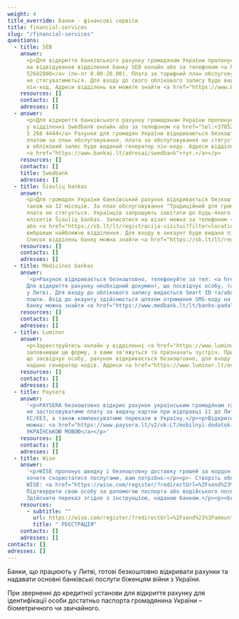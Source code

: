 ```yaml
---
weight: 4
title_override: Банки - фінансові сервіси
title: financial-services
slug: "/financial-services"
questions:
  - title: SEB
    answer:
      <p>Для відкриття банківського рахунку громадянам України пропонується записатися
      на відвідування відділення банку SEB онлайн або за телефоном <a href="tel:+37052682800">+370
      52682800</a> (пн-пт 8.00-20.00). Плата за тарифний план обслуговування Sumanu
      не стягуватиметься. Для входу до свого облікового запису буде видано згенерований
      пін-код. Адреси відділень ви можете знайти <a href="https://www.bankai.lt/adresai/seb">тут.</a></p>
    resources: []
    contacts: []
    adresses: []
  - answer:
      <p>Для відкриття банківського рахунку громадянам України пропонується зареєструватися
      у відділенні Swedbank онлайн або за телефоном <a href="tel:+37052684444">+370
      5 268 4444</a> Рахунки для громадян України відкриваються безкоштовно та не обкладаються
      платою за план обслуговування. плата за обслуговування не стягується. Для входу
      в обліковий запис буде виданий генератор пін-коду. Адреси відділень можна знайти
      <a href="https://www.bankai.lt/adresai/swedbank">тут.</a></p>
    resources: []
    contacts: []
    title: Swedbank
    adresses: []
  - title: Šiaulių bankas
    answer:
      <p>Для громадян України банківський рахунок відкривається безкоштовно, а
      також на 12 місяців. За план обслуговування "Традиційний для громадян України"
      плата не стягується. Українців запрошують завітати до будь-якого відділу обслуговування
      клієнтів Šiaulių bankas. Записатися на візит можна за телефоном <a href="tel:1813">1813</a>
      або <a href="https://sb.lt/lt/registracija-vizitui?filter=locations&amp;searchForLocation=&amp;works-weekends=false&amp;deposit-money=false&amp;service-type=branchAndBank&amp;works-full-day=falseby">онлайн</a>,
      вибравши найближче відділення. Для входу в аккаунт буде видано пін-код, що генерується.
      Список відділень банку можна знайти <a href="https://sb.lt/lt/registracija-vizitui?filter=locations&amp;searchForLocation=&amp;works-weekends=false&amp;deposit-money=false&amp;service-type=branchAndBank&amp;works-full-day=false">тут.</a></p>
    resources: []
    contacts: []
    adresses: []
  - title: Medicinos bankas
    answer:
      '<p>Рахунок відкривається безкоштовно, телефонуйте за тел: <a href="tel:19300">19300</a>.
      Для відкриття рахунку необхідний документ, що посвідчує особу, та дозвіл на проживання
      у Литві. Для входу до облікового запису видається Smart ID та/або доступ до електронної
      пошти. Вхід до акаунту здійснюється шляхом отримання SMS-коду на телефон. Філії
      банку можна знайти <a href="https://www.medbank.lt/lt/banko-padaliniai">тут.</a></p>'
    resources: []
    contacts: []
    adresses: []
  - title: Luminor
    answer:
      <p>Зареєструйтесь онлайн у відділенні <a href="https://www.luminor.lt/lt/stat-klientom-luminor#dannie-klienta">банку</a>,
      заповнивши цю форму, з вами зв'яжуться та призначать зустріч. При собі мати документ,
      що засвідчує особу, рахунок відкривається безкоштовно, для входу до системи буде
      надано генератор кодів. Адреси <a href="https://www.luminor.lt/en/opening-account-ukrainian-citizens">філій</a>.</p>
    resources: []
    contacts: []
    adresses: []
  - title: Paysera
    answer:
      '<p>PAYSERA безкоштовно відкриє рахунок українським громадянам та бізнесу,
      не застосовуватиме плату за видачу картки при відправці її до Литви та інших країн
      ЄС/ЄЕЗ, а також компенсуватиме перекази в Україну.</p><p>Відкрити рахунок в inetrnet
      можна: <a href="https://www.paysera.lt/v2/uk-LT/mobilnyi-dodatok-paysera">ІНФОРМАЦІЯ
      УКРАЇНСЬКОЮ МОВОЮ</a></p>'
    resources: []
    contacts: []
    adresses: []
  - title: Wise
    answer:
      '<p>WISE пропонує швидку і безкоштовну доставку грошей за кордон. Якщо ви
      хочете скористатися послугами, вам потрібно:</p><p>- Створіть обліковий запис
      WISE: <a href="https://wise.com/register/?redirectUrl=%2Fsend%23%3Famount%3D1000%26sourceCurrency%3DGBP%26targetCurrency%3DEUR%26fixedTarget%3Dfalse%26guaranteedFixedTarget%3Dfalse%26paymentOptionType%3DREGULAR&amp;country=LT&amp;fbclid=IwAR2ltUyX2SYoV_KBsBwpv6CxXL-YI5nIn1aJmwIH3ws4dc1QryST_rsYemY#/email">РЕЄСТРАЦІЯ</a></p><p>-
      Підтвердити свою особу за допомогою паспорта або водійського посвідчення;</p><p>-
      Здійснити переказ згідно з інструкцією, наданою банком.</p><p><br></p>'
    resources:
      - subtitle: ""
        url: https://wise.com/register/?redirectUrl=%2Fsend%23%3Famount%3D1000%26sourceCurrency%3DGBP%26targetCurrency%3DEUR%26fixedTarget%3Dfalse%26guaranteedFixedTarget%3Dfalse%26paymentOptionType%3DREGULAR&country=LT&fbclid=IwAR2ltUyX2SYoV_KBsBwpv6CxXL-YI5nIn1aJmwIH3ws4dc1QryST_rsYemY#/email
        title: " РЕЄСТРАЦІЯ"
    contacts: []
    adresses: []
contacts: []
adresses: []
---
```


Банки, що працюють у Литві, готові безкоштовно відкривати рахунки та надавати основні банківські послуги біженцям війни з України.

При зверненні до кредитної установи для відкриття рахунку для ідентифікації особи достатньо паспорта громадянина України – біометричного чи звичайного.
